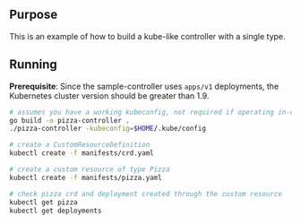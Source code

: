 ## Purpose

This is an example of how to build a kube-like controller with a single type.

## Running

**Prerequisite**: Since the sample-controller uses `apps/v1` deployments, the Kubernetes cluster version should be greater than 1.9.

```sh
# assumes you have a working kubeconfig, not required if operating in-cluster
go build -o pizza-controller .
./pizza-controller -kubeconfig=$HOME/.kube/config

# create a CustomResourceDefinition
kubectl create -f manifests/crd.yaml

# create a custom resource of type Pizza
kubectl create -f manifests/pizza.yaml

# check pizza crd and deployment created through the custom resource
kubectl get pizza
kubectl get deployments
```